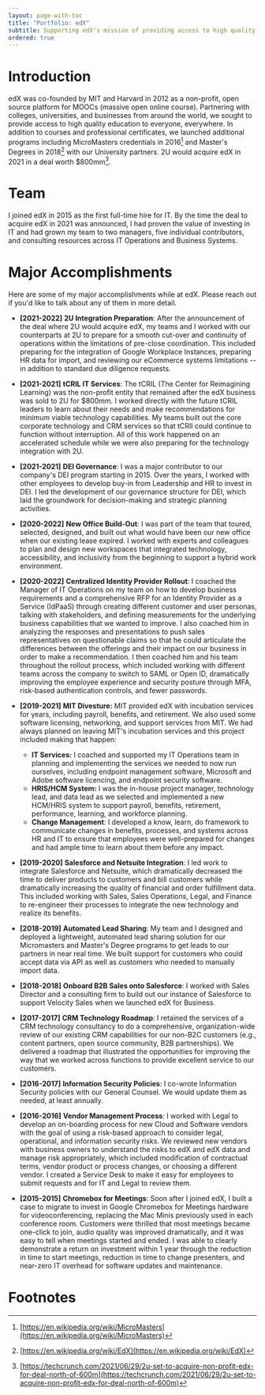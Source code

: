 ```yaml
---
layout: page-with-toc
title: "Portfolio: edX"
subtitle: Supporting edX's mission of providing access to high quality education for everyone, everywhere.
ordered: true
---
```

# Introduction 
edX was co-founded by MIT and Harvard in 2012 as a non-profit, open source platform for MOOCs (massive open online course). Partnering with colleges, universities, and businesses from around the world, we sought to provide access to high quality education to everyone, everywhere. In addition to courses and professional certificates, we launched additional programs including MicroMasters credentials in 2016[^1] and Master's Degrees in 2018[^2] with our University partners. 2U would acquire edX in 2021 in a deal worth $800mm[^3].

# Team
I joined edX in 2015 as the first full-time hire for IT. By the time the deal to acquire edX in 2021 was announced, I had proven the value of investing in IT and had grown my team to two managers, five individual contributors, and consulting resources across IT Operations and Business Systems.

# Major Accomplishments
Here are some of my major accomplishments while at edX. Please reach out if you'd like to talk about any of them in more detail.                    

* **[2021-2022]** **2U Integration Preparation**: After the announcement of the deal where 2U would acquire edX, my teams and I worked with our counterparts at 2U to prepare for a smooth cut-over and continuity of operations within the limitations of pre-close coordination. This included preparing for the integration of Google Workplace Instances, preparing HR data for import, and reviewing our eCommerce systems limitations -- in addition to standard due diligence requests.

* **[2021-2021]** **tCRIL IT Services**: The tCRIL (The Center for Reimagining Learning) was the non-profit entity that remained after the edX business was sold to 2U for $800mm. I worked directly with the future tCRIL leaders to learn about their needs and make recommendations for minimum viable technology capabilities. My teams built out the core corporate technology and CRM services so that tCRIl could continue to function without interruption. All of this work happened on an accelerated schedule while we were also preparing for the technology integration with 2U.

* **[2021-2021]** **DEI Governance**: I was a major contributor to our company's DEI program starting in 2015. Over the years, I worked with other employees to develop buy-in from Leadership and HR to invest in DEI. I led the development of our governance structure for DEI, which laid the groundwork for decision-making and strategic planning activities.

* **[2020-2022]** **New Office Build-Out**: I was part of the team that toured, selected, designed, and built out what would have been our new office when our existing lease expired.  I worked with experts and colleagues to plan and design new workspaces that integrated technology, accessibility, and inclusivity from the beginning to support a hybrid work environment.

* **[2020-2022]** **Centralized Identity Provider Rollout**: I coached the Manager of IT Operations on my team on how to develop business requirements and a comprehensive RFP for an Identity Provider as a Service (IdPaaS) through creating different customer and user personas, talking with stakeholders, and defining measurements for the underlying business capabilities that we wanted to improve. I also coached him in analyzing the responses and presentations to push sales representatives on questionable claims so that he could articulate the differences between the offerings and their impact on our business in order to make a recommendation. I then coached him and his team throughout the rollout process, which included working with different teams across the company to switch to SAML or Open ID, dramatically improving the employee experience and security posture through MFA, risk-based authentication controls, and fewer passwords.

* **[2019-2021]** **MIT Divesture:** MIT provided edX with incubation services for years, including payroll, benefits, and retirement. We also used some software licensing, networking, and support services from MIT. We had always planned on leaving MIT's incubation services and this project included making that happen:
  * **IT Services:** I coached and supported my IT Operations team in planning and implementing the services we needed to now run ourselves, including endpoint management software, Microsoft and Adobe software licencing, and endpoint security software.
  * **HRIS/HCM System:** I was the in-house project manager, technology lead, and data lead as we selected and implemented a new HCM/HRIS system to support payroll, benefits, retirement, performance, learning, and workforce planning.
  * **Change Management**: I developed a know, learn, do framework to communicate changes in benefits, processes, and systems across HR and IT to ensure that employees were well-prepared for changes and had ample time to learn about them before any impact.
* **[2019-2020]** **Salesforce and Netsuite Integration**: I led work to integrate Salesforce and Netsuite, which dramatically decreased the time to deliver products to customers and bill customers while dramatically increasing the quality of financial and order fulfillment data. This included working with Sales, Sales Operations, Legal, and Finance to re-engineer their processes to integrate the new technology and realize its benefits. 

* **[2018-2019]** **Automated Lead Sharing**: My team and I designed and deployed a lightweight, automated lead sharing solution for our Micromasters and Master's Degree programs to get leads to our partners in near real time. We built support for customers who could accept data via API as well as customers who needed to manually import data.

* **[2018-2018]** **Onboard B2B Sales onto Salesforce**: I worked with Sales Director and a consulting firm to build out our instance of Salesforce to support Velocity Sales when we launched edX for Business.

* **[2017-2017]** **CRM Technology Roadmap**: I retained the services of a CRM technology consultancy to do a comprehensive, organization-wide review of our existing CRM capabilities for our non-B2C customers (e.g., content partners, open source community, B2B partnerships). We delivered a roadmap that illustrated the opportunities for improving the way that we worked across functions to provide excellent service to our customers. 
* **[2016-2017]** **Information Security Policies**: I co-wrote Information Security policies with our General Counsel. We would update them as needed, at least annually.

* **[2016-2016]** **Vendor Management Process**: I worked with Legal to develop an on-boarding process for new Cloud and Software vendors with the goal of using a risk-based approach to consider legal, operational, and information security risks. We reviewed new vendors with business owners to understand the risks to edX and edX data and manage risk appropriately, which included modification of contractual terms, vendor product or process changes, or choosing a different vendor. I created a Service Desk to make it easy for employees to submit requests and for IT and Legal to review them.

* **[2015-2015]** **Chromebox for Meetings**: Soon after I joined edX, I built a case to migrate to invest in Google Chromebox for Meetings hardware for videoconferencing, replacing the Mac Minis previously used in each conference room. Customers were thrilled that most meetings became one-click to join, audio quality was improved dramatically, and it was easy to tell when meetings started and ended. I was able to clearly demonstrate a return on investment within 1 year through the reduction in time to start meetings, reduction in time to change presenters, and near-zero IT overhead for software updates and maintenance.

# Footnotes
[^1]: [https://en.wikipedia.org/wiki/MicroMasters](https://en.wikipedia.org/wiki/MicroMasters)
[^2]: [https://en.wikipedia.org/wiki/EdX](https://en.wikipedia.org/wiki/EdX)
[^3]: [https://techcrunch.com/2021/06/29/2u-set-to-acquire-non-profit-edx-for-deal-north-of-600m](https://techcrunch.com/2021/06/29/2u-set-to-acquire-non-profit-edx-for-deal-north-of-600m)
